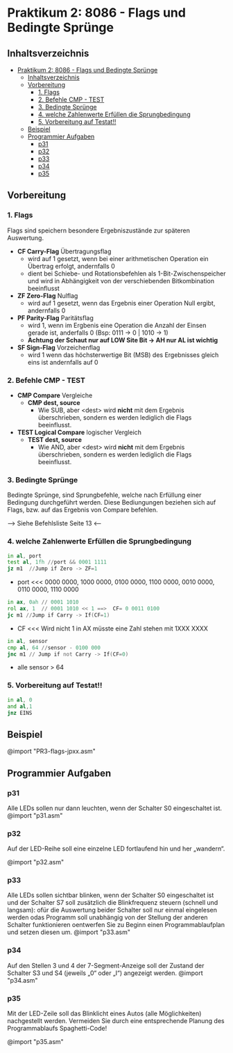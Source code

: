
# Praktikum 2: 8086 - Flags und Bedingte Sprünge
## Inhaltsverzeichnis
- [Praktikum 2: 8086 - Flags und Bedingte Sprünge](#praktikum-2-8086---flags-und-bedingte-sprünge)
  - [Inhaltsverzeichnis](#inhaltsverzeichnis)
  - [Vorbereitung](#vorbereitung)
    - [1. Flags](#1-flags)
    - [2. Befehle CMP - TEST](#2-befehle-cmp---test)
    - [3. Bedingte Sprünge](#3-bedingte-sprünge)
    - [4. welche Zahlenwerte Erfüllen die Sprungbedingung](#4-welche-zahlenwerte-erfüllen-die-sprungbedingung)
    - [5. Vorbereitung auf Testat!!](#5-vorbereitung-auf-testat)
  - [Beispiel](#beispiel)
  - [Programmier Aufgaben](#programmier-aufgaben)
    - [p31](#p31)
    - [p32](#p32)
    - [p33](#p33)
    - [p34](#p34)
    - [p35](#p35)


## Vorbereitung 

### 1. Flags
Flags sind speichern besondere Ergebniszustände zur späteren Auswertung.

* __CF Carry-Flag__ Übertragungsflag
  * wird auf 1 gesetzt, wenn bei einer arithmetischen Operation ein Übertrag erfolgt, andernfalls 0
  * dient bei Schiebe- und Rotationsbefehlen als 1-Bit-Zwischenspeicher und wird in Abhängigkeit von der verschiebenden Bitkombination beeinflusst
* __ZF Zero-Flag__ Nulflag
  * wird auf 1 gesetzt, wenn das Ergebnis einer Operation Null ergibt, andernfalls 0
* __PF Parity-Flag__ Paritätsflag
  * wird 1, wenn im Ergbenis eine Operation die Anzahl der Einsen gerade ist, anderfalls 0 (Bsp: 0111 -> 0 | 1010 -> 1) 
  * __Achtung der Schaut nur auf LOW Site Bit -> AH nur AL ist wichtig__
* __SF Sign-Flag__ Vorzeichenflag
  * wird 1 wenn das höchsterwertige Bit (MSB) des Ergebnisses gleich eins ist andernfalls auf 0

### 2. Befehle CMP - TEST

* __CMP Compare__ Vergleiche 
  * __CMP dest, source__
    * Wie SUB, aber \<dest> wird __nicht__ mit dem Ergebnis überschrieben, sondern es werden lediglich die Flags beeinflusst.
* __TEST Logical Compare__ logischer Vergleich 
  * __TEST dest, source__
    * Wie AND, aber \<dest> wird __nicht__ mit dem Ergebnis überschrieben, sondern es werden lediglich die Flags beeinflusst.

### 3. Bedingte Sprünge 

Bedingte Sprünge, sind Sprungbefehle, welche nach Erfüllung einer Bedingung durchgeführt werden. Diese Bediungungen beziehen sich auf Flags, bzw. auf das Ergebnis von Compare befehlen.

--> Siehe Befehlsliste Seite 13 <--

### 4. welche Zahlenwerte Erfüllen die Sprungbedingung

```asm 
in al, port  
test al, 1fh //port && 0001 1111
jz m1  //Jump if Zero -> ZF=1
```
* port <<< 0000 0000, 1000 0000, 0100 0000, 1100 0000, 0010 0000, 0110 0000, 1110 0000

```asm
in ax, 0ah // 0001 1010
rol ax, 1  // 0001 1010 << 1 ==>  CF= 0 0011 0100
jc m1 //Jump if Carry -> If(CF=1)
```
* CF <<< Wird nicht 1 in AX müsste eine Zahl stehen mit 1XXX XXXX

```asm
in al, sensor 
cmp al, 64 //sensor - 0100 000
jnc m1 // Jump if not Carry -> If(CF=0)
```
* alle sensor > 64 

### 5. Vorbereitung auf Testat!! 

```asm
in al, 0
and al,1 
jnz EINS
```

## Beispiel

@import "PR3-flags-jpxx.asm"

## Programmier Aufgaben 

### p31
Alle LEDs sollen nur dann leuchten, wenn der Schalter S0 eingeschaltet ist.
@import "p31.asm"

### p32
Auf der LED-Reihe soll eine einzelne LED fortlaufend hin und her „wandern“.

@import "p32.asm"
### p33
Alle LEDs sollen sichtbar blinken, wenn der Schalter S0 eingeschaltet ist und der 
Schalter S7 soll zusätzlich die Blinkfrequenz steuern (schnell und langsam):
ofür die Auswertung beider Schalter soll nur einmal eingelesen werden
odas Programm soll unabhängig von der Stellung der anderen Schalter funktionieren
oentwerfen Sie zu Beginn einen Programmablaufplan und setzen diesen um.
@import "p33.asm"
### p34
Auf den Stellen 3 und 4 der 7-Segment-Anzeige soll der Zustand der Schalter S3 und 
S4 (jeweils „0“ oder „I“) angezeigt werden.
@import "p34.asm"
### p35
Mit der LED-Zeile soll das Blinklicht eines Autos (alle Möglichkeiten) nachgestellt 
werden. Vermeiden Sie durch eine entsprechende Planung des Programmablaufs 
Spaghetti-Code!

@import "p35.asm"
